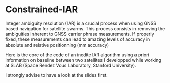 # Constrained-IAR

Integer ambiguity resolution (IAR) is a crucial process when using GNSS based navigation for satellite swarms. This process consists in removing the ambiguities inherent to GNSS carrier phrase measurements. 
If properly fixed, these measurements can lead to amazing levels of accuracy in absolute and relative positionning (mm accuracy)


Here is the core of the code of an inedite IAR algorithm using a priori information on baseline between two satellites I developped while working at SLAB (Space Rendez Vous Laboratory, Stanford University).

I strongly advise to have a look at the slides first.
